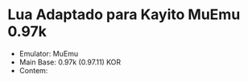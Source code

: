 # Lua Adaptado para Kayito MuEmu 0.97k

- Emulator: MuEmu
- Main Base: 0.97k (0.97.11) KOR
- Contem:

